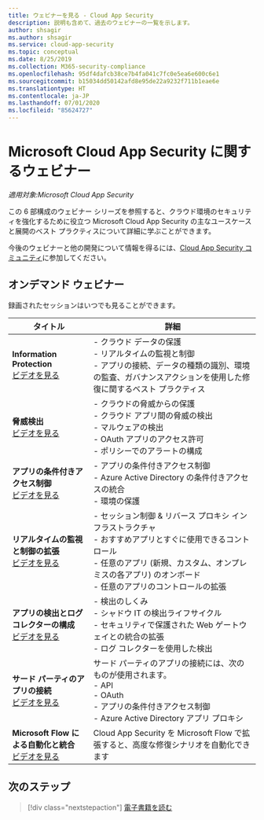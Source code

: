 ```yaml
---
title: ウェビナーを見る - Cloud App Security
description: 説明も含めて、過去のウェビナーの一覧を示します。
author: shsagir
ms.author: shsagir
ms.service: cloud-app-security
ms.topic: conceptual
ms.date: 8/25/2019
ms.collection: M365-security-compliance
ms.openlocfilehash: 95df4dafcb38ce7b4fa041c7fc0e5ea6e600c6e1
ms.sourcegitcommit: b15034dd50142afd8e95de22a9232f711b1eae6e
ms.translationtype: HT
ms.contentlocale: ja-JP
ms.lasthandoff: 07/01/2020
ms.locfileid: "85624727"
---
```

# <a name="microsoft-cloud-app-security-webinars"></a>Microsoft Cloud App Security に関するウェビナー

*適用対象:Microsoft Cloud App Security*

この 6 部構成のウェビナー シリーズを参照すると、クラウド環境のセキュリティを強化するために役立つ Microsoft Cloud App Security の主なユースケースと展開のベスト プラクティスについて詳細に学ぶことができます。

今後のウェビナーと他の開発について情報を得るには、[Cloud App Security コミュニティ](https://aka.ms/SecurityCommunity)に参加してください。

## <a name="on-demand-webinars"></a>オンデマンド ウェビナー

録画されたセッションはいつでも見ることができます。

| タイトル | 詳細 |
| --- | --- |
| **Information Protection**<br />[ビデオを見る](https://go.microsoft.com/fwlink/?linkid=2101487) | - クラウド データの保護<br />- リアルタイムの監視と制御<br />- アプリの接続、データの種類の識別、環境の監査、ガバナンスアクションを使用した修復に関するベスト プラクティス |
| **脅威検出**<br />[ビデオを見る](https://go.microsoft.com/fwlink/?linkid=2101574) | - クラウドの脅威からの保護<br />- クラウド アプリ間の脅威の検出<br />- マルウェアの検出<br />- OAuth アプリのアクセス許可<br />- ポリシーでのアラートの構成 |
| **アプリの条件付きアクセス制御**<br />[ビデオを見る](https://go.microsoft.com/fwlink/?linkid=2102100) | - アプリの条件付きアクセス制御<br />- Azure Active Directory の条件付きアクセスの統合<br />- 環境の保護 |
| **リアルタイムの監視と制御の拡張**<br />[ビデオを見る](https://go.microsoft.com/fwlink/?linkid=2110389) | - セッション制御 & リバース プロキシ インフラストラクチャ<br />- おすすめアプリとすぐに使用できるコントロール<br />- 任意のアプリ (新規、カスタム、オンプレミスの各アプリ) のオンボード<br />- 任意のアプリのコントロールの拡張 |
| **アプリの検出とログ コレクターの構成**<br />[ビデオを見る](https://go.microsoft.com/fwlink/?linkid=2102101) | - 検出のしくみ<br />- シャドウ IT の検出ライフサイクル<br />- セキュリティで保護された Web ゲートウェイとの統合の拡張<br />- ログ コレクターを使用した検出 |
| **サード パーティのアプリの接続**<br />[ビデオを見る](https://go.microsoft.com/fwlink/?linkid=2102200) | サード パーティのアプリの接続には、次のものが使用されます。<br />- API<br />- OAuth<br />- アプリの条件付きアクセス制御<br />- Azure Active Directory アプリ プロキシ |
| **Microsoft Flow による自動化と統合**<br />[ビデオを見る](https://go.microsoft.com/fwlink/?linkid=2102102) | Cloud App Security を Microsoft Flow で拡張すると、高度な修復シナリオを自動化できます |

## <a name="next-steps"></a>次のステップ

> [!div class="nextstepaction"]
> [電子書籍を読む](e-books.md)
